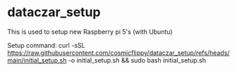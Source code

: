 # dataczar_setup
This is used to setup new Raspberry pi 5's (with Ubuntu) 

Setup command:
curl -sSL https://raw.githubusercontent.com/cosmicflippy/dataczar_setup/refs/heads/main/initial_setup.sh -o initial_setup.sh && sudo bash initial_setup.sh
